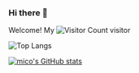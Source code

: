 ### Hi there 👋

<!--
**HuayuanSong/HuayuanSong** is a ✨ _special_ ✨ repository because its `README.md` (this file) appears on your GitHub profile.

Here are some ideas to get you started:

- 🔭 I’m currently working on ...
- 🌱 I’m currently learning ...
- 👯 I’m looking to collaborate on ...
- 🤔 I’m looking for help with ...
- 💬 Ask me about ...
- 📫 How to reach me: ...
- 😄 Pronouns: ...
- ⚡ Fun fact: ...
-->
Welcome! My ![Visitor Count](https://profile-counter.glitch.me/HuayuanSong/count.svg) visitor

![Top Langs](https://github-readme-stats.vercel.app/api/top-langs/?username=HuayuanSong&layout=compact)

[![mico's GitHub stats](https://github-readme-stats.vercel.app/api?username=HuayuanSong&show_icons=true&theme=dark)](https://github.com/HuayuanSong/github-readme-stats)
